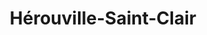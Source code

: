 ---
title: Hérouville-Saint-Clair
url: /herouville-saint-clair/
latitude: 49.202
longitude: -0.337
---